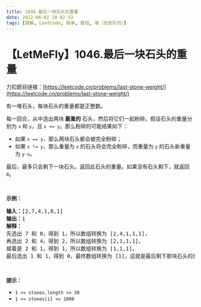```yaml
---
title: 1046.最后一块石头的重量
date: 2022-06-02 20-02-53
tags: [题解, LeetCode, 简单, 数组, 堆（优先队列）]
---
```


# 【LetMeFly】1046.最后一块石头的重量

力扣题目链接：[https://leetcode.cn/problems/last-stone-weight/](https://leetcode.cn/problems/last-stone-weight/)

<p>有一堆石头，每块石头的重量都是正整数。</p>

<p>每一回合，从中选出两块<strong> 最重的</strong> 石头，然后将它们一起粉碎。假设石头的重量分别为 <code>x</code> 和 <code>y</code>，且 <code>x <= y</code>。那么粉碎的可能结果如下：</p>

<ul>
	<li>如果 <code>x == y</code>，那么两块石头都会被完全粉碎；</li>
	<li>如果 <code>x != y</code>，那么重量为 <code>x</code> 的石头将会完全粉碎，而重量为 <code>y</code> 的石头新重量为 <code>y-x</code>。</li>
</ul>

<p>最后，最多只会剩下一块石头。返回此石头的重量。如果没有石头剩下，就返回 <code>0</code>。</p>

<p> </p>

<p><strong>示例：</strong></p>

<pre>
<strong>输入：</strong>[2,7,4,1,8,1]
<strong>输出：</strong>1
<strong>解释：</strong>
先选出 7 和 8，得到 1，所以数组转换为 [2,4,1,1,1]，
再选出 2 和 4，得到 2，所以数组转换为 [2,1,1,1]，
接着是 2 和 1，得到 1，所以数组转换为 [1,1,1]，
最后选出 1 和 1，得到 0，最终数组转换为 [1]，这就是最后剩下那块石头的重量。</pre>

<p> </p>

<p><strong>提示：</strong></p>

<ul>
	<li><code>1 <= stones.length <= 30</code></li>
	<li><code>1 <= stones[i] <= 1000</code></li>
</ul>


    